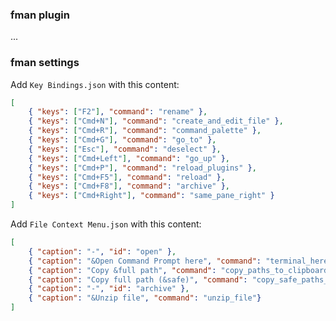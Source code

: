 ### fman plugin

...

### fman settings

Add `Key Bindings.json` with this content:

``` json
[
	{ "keys": ["F2"], "command": "rename" },
	{ "keys": ["Cmd+N"], "command": "create_and_edit_file" },
	{ "keys": ["Cmd+R"], "command": "command_palette" },
	{ "keys": ["Cmd+G"], "command": "go_to" },
	{ "keys": ["Esc"], "command": "deselect" },
	{ "keys": ["Cmd+Left"], "command": "go_up" },
	{ "keys": ["Cmd+P"], "command": "reload_plugins" },
	{ "keys": ["Cmd+F5"], "command": "reload" },
	{ "keys": ["Cmd+F8"], "command": "archive" },
	{ "keys": ["Cmd+Right"], "command": "same_pane_right" }
]
```

Add `File Context Menu.json` with this content:

``` json
[
	{ "caption": "-", "id": "open" },
	{ "caption": "&Open Command Prompt here", "command": "terminal_here"},
	{ "caption": "Copy &full path", "command": "copy_paths_to_clipboard"},
	{ "caption": "Copy full path (&safe)", "command": "copy_safe_paths_to_clipboard"},
	{ "caption": "-", "id": "archive" },
	{ "caption": "&Unzip file", "command": "unzip_file"}
]
```
